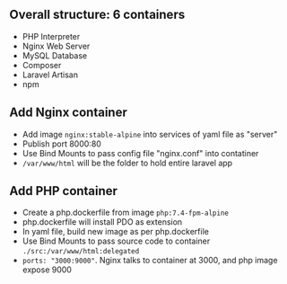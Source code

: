 ## Overall structure: 6 containers

- PHP Interpreter
- Nginx Web Server
- MySQL Database
- Composer
- Laravel Artisan
- npm

## Add Nginx container

- Add image `nginx:stable-alpine` into services of yaml file as "server"
- Publish port 8000:80
- Use Bind Mounts to pass config file "nginx.conf" into contatiner
- `/var/www/html` will be the folder to hold entire laravel app

## Add PHP container

- Create a php.dockerfile from image `php:7.4-fpm-alpine`
- php.dockerfile will install PDO as extension
- In yaml file, build new image as per php.dockerfile
- Use Bind Mounts to pass source code to container `./src:/var/www/html:delegated`
- `ports: "3000:9000"`. Nginx talks to container at 3000, and php image expose 9000